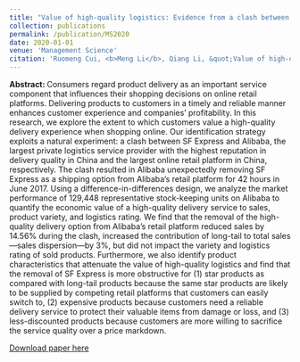 ```yaml
---
title: "Value of high-quality logistics: Evidence from a clash between SF Express and Alibaba"
collection: publications
permalink: /publication/MS2020
date: 2020-01-01
venue: 'Management Science'
citation: 'Ruomeng Cui, <b>Meng Li</b>, Qiang Li, &quot;Value of high-quality logistics: Evidence from a clash between SF Express and Alibaba.&quot; <i>Management Science</i>, 2020, 66 (9), 3879-3902.'
---
```

<b>Abstract: </b>Consumers regard product delivery as an important service component that influences their shopping decisions on online retail platforms. Delivering products to customers in a timely and reliable manner enhances customer experience and companies’ profitability. In this research, we explore the extent to which customers value a high-quality delivery experience when shopping online. Our identification strategy exploits a natural experiment: a clash between SF Express and Alibaba, the largest private logistics service provider with the highest reputation in delivery quality in China and the largest online retail platform in China, respectively. The clash resulted in Alibaba unexpectedly removing SF Express as a shipping option from Alibaba’s retail platform for 42 hours in June 2017. Using a difference-in-differences design, we analyze the market performance of 129,448 representative stock-keeping units on Alibaba to quantify the economic value of a high-quality delivery service to sales, product variety, and logistics rating. We find that the removal of the high-quality delivery option from Alibaba’s retail platform reduced sales by 14.56% during the clash, increased the contribution of long-tail to total sales—sales dispersion—by 3%, but did not impact the variety and logistics rating of sold products. Furthermore, we also identify product characteristics that attenuate the value of high-quality logistics and find that the removal of SF Express is more obstructive for (1) star products as compared with long-tail products because the same star products are likely to be supplied by competing retail platforms that customers can easily switch to, (2) expensive products because customers need a reliable delivery service to protect their valuable items from damage or loss, and (3) less-discounted products because customers are more willing to sacrifice the service quality over a price markdown.

[Download paper here](https://pubsonline.informs.org/doi/abs/10.1287/mnsc.2019.3411)
